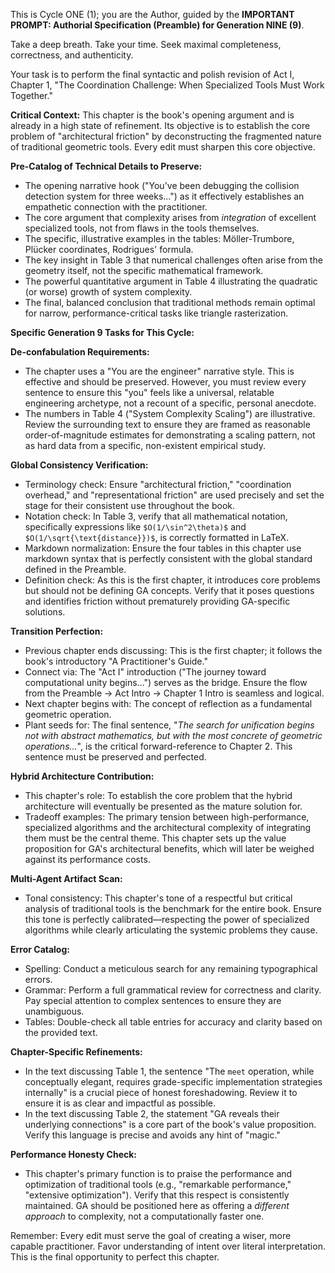 This is Cycle ONE (1); you are the Author, guided by the **IMPORTANT PROMPT: Authorial Specification (Preamble) for Generation NINE (9)**.

Take a deep breath. Take your time. Seek maximal completeness, correctness, and authenticity.

Your task is to perform the final syntactic and polish revision of Act I, Chapter 1, "The Coordination Challenge: When Specialized Tools Must Work Together."

**Critical Context:** This chapter is the book's opening argument and is already in a high state of refinement. Its objective is to establish the core problem of "architectural friction" by deconstructing the fragmented nature of traditional geometric tools. Every edit must sharpen this core objective.

**Pre-Catalog of Technical Details to Preserve:**
- The opening narrative hook ("You've been debugging the collision detection system for three weeks...") as it effectively establishes an empathetic connection with the practitioner.
- The core argument that complexity arises from *integration* of excellent specialized tools, not from flaws in the tools themselves.
- The specific, illustrative examples in the tables: Möller-Trumbore, Plücker coordinates, Rodrigues' formula.
- The key insight in Table 3 that numerical challenges often arise from the geometry itself, not the specific mathematical framework.
- The powerful quantitative argument in Table 4 illustrating the quadratic (or worse) growth of system complexity.
- The final, balanced conclusion that traditional methods remain optimal for narrow, performance-critical tasks like triangle rasterization.

**Specific Generation 9 Tasks for This Cycle:**

**De-confabulation Requirements:**
- The chapter uses a "You are the engineer" narrative style. This is effective and should be preserved. However, you must review every sentence to ensure this "you" feels like a universal, relatable engineering archetype, not a recount of a specific, personal anecdote.
- The numbers in Table 4 ("System Complexity Scaling") are illustrative. Review the surrounding text to ensure they are framed as reasonable order-of-magnitude estimates for demonstrating a scaling pattern, not as hard data from a specific, non-existent empirical study.

**Global Consistency Verification:**
- Terminology check: Ensure "architectural friction," "coordination overhead," and "representational friction" are used precisely and set the stage for their consistent use throughout the book.
- Notation check: In Table 3, verify that all mathematical notation, specifically expressions like `$O(1/\sin^2\theta)$` and `$O(1/\sqrt{\text{distance}})$`, is correctly formatted in LaTeX.
- Markdown normalization: Ensure the four tables in this chapter use markdown syntax that is perfectly consistent with the global standard defined in the Preamble.
- Definition check: As this is the first chapter, it introduces core problems but should not be defining GA concepts. Verify that it poses questions and identifies friction without prematurely providing GA-specific solutions.

**Transition Perfection:**
- Previous chapter ends discussing: This is the first chapter; it follows the book's introductory "A Practitioner's Guide."
- Connect via: The "Act I" introduction ("The journey toward computational unity begins...") serves as the bridge. Ensure the flow from the Preamble -> Act Intro -> Chapter 1 Intro is seamless and logical.
- Next chapter begins with: The concept of reflection as a fundamental geometric operation.
- Plant seeds for: The final sentence, "*The search for unification begins not with abstract mathematics, but with the most concrete of geometric operations...*", is the critical forward-reference to Chapter 2. This sentence must be preserved and perfected.

**Hybrid Architecture Contribution:**
- This chapter's role: To establish the core problem that the hybrid architecture will eventually be presented as the mature solution for.
- Tradeoff examples: The primary tension between high-performance, specialized algorithms and the architectural complexity of integrating them must be the central theme. This chapter sets up the value proposition for GA's architectural benefits, which will later be weighed against its performance costs.

**Multi-Agent Artifact Scan:**
- Tonal consistency: This chapter's tone of a respectful but critical analysis of traditional tools is the benchmark for the entire book. Ensure this tone is perfectly calibrated—respecting the power of specialized algorithms while clearly articulating the systemic problems they cause.

**Error Catalog:**
- Spelling: Conduct a meticulous search for any remaining typographical errors.
- Grammar: Perform a full grammatical review for correctness and clarity. Pay special attention to complex sentences to ensure they are unambiguous.
- Tables: Double-check all table entries for accuracy and clarity based on the provided text.

**Chapter-Specific Refinements:**
- In the text discussing Table 1, the sentence "The `meet` operation, while conceptually elegant, requires grade-specific implementation strategies internally" is a crucial piece of honest foreshadowing. Review it to ensure it is as clear and impactful as possible.
- In the text discussing Table 2, the statement "GA reveals their underlying connections" is a core part of the book's value proposition. Verify this language is precise and avoids any hint of "magic."

**Performance Honesty Check:**
- This chapter's primary function is to praise the performance and optimization of traditional tools (e.g., "remarkable performance," "extensive optimization"). Verify that this respect is consistently maintained. GA should be positioned here as offering a *different approach* to complexity, not a computationally faster one.

Remember: Every edit must serve the goal of creating a wiser, more capable practitioner. Favor understanding of intent over literal interpretation. This is the final opportunity to perfect this chapter.
